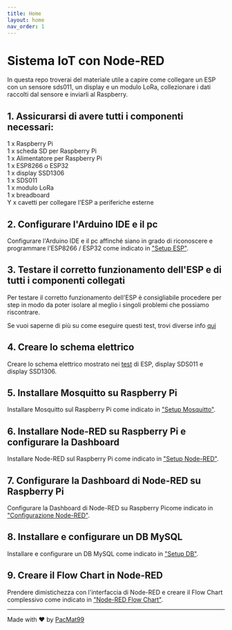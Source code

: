 ```yaml
---
title: Home
layout: home
nav_order: 1
---
```


# Sistema IoT con Node-RED

In questa repo troverai del materiale utile a capire come collegare un ESP con un sensore sds011, un display e un modulo LoRa, collezionare i dati raccolti dal sensore e inviarli al Raspberry.

## 1. Assicurarsi di avere tutti i componenti necessari:

1 x Raspberry Pi  
1 x scheda SD per Raspberry Pi  
1 x Alimentatore per Raspberry Pi  
1 x ESP8266 o ESP32  
1 x display SSD1306  
1 x SDS011  
1 x modulo LoRa  
1 x breadboard  
Y x cavetti per collegare l'ESP a periferiche esterne  

## 2. Configurare l'Arduino IDE e il pc

Configurare l'Arduino IDE e il pc affinché siano in grado di riconoscere e programmare l'ESP8266 / ESP32 come indicato in ["Setup ESP"](./esp_setup.html).

## 3. Testare il corretto funzionamento dell'ESP e di tutti i componenti collegati

Per testare il corretto funzionamento dell'ESP è consigliabile procedere per step in modo da poter isolare al meglio i singoli problemi che possiamo riscontrare.

Se vuoi saperne di più su come eseguire questi test, trovi diverse info [qui](./tests/esp_tests.html)

## 4. Creare lo schema elettrico

Creare lo schema elettrico mostrato nei [test](./tests/esp_tests.html) di ESP, display SDS011 e display SSD1306.

## 5. Installare Mosquitto su Raspberry Pi

Installare Mosquitto sul Raspberry Pi come indicato in ["Setup Mosquitto"](./mosquitto_setup.html).

## 6. Installare Node-RED su Raspberry Pi e configurare la Dashboard

Installare Node-RED sul Raspberry Pi come indicato in ["Setup Node-RED"](./nodered_setup.html).

## 7. Configurare la Dashboard di Node-RED su Raspberry Pi

Configurare la Dashboard di Node-RED su Raspberry Picome indicato in ["Configurazione Node-RED"](./nodered_config.html).

## 8. Installare e configurare un DB MySQL

Installare e configurare un DB MySQL come indicato in ["Setup DB"](./db_setup.html).

## 9. Creare il Flow Chart in Node-RED

Prendere dimistichezza con l'interfaccia di Node-RED e creare il Flow Chart complessivo come indicato in ["Node-RED Flow Chart"](./nodered_flow_chart.html).

----

Made with &hearts; by [PacMat99](https://github.com/PacMat99)